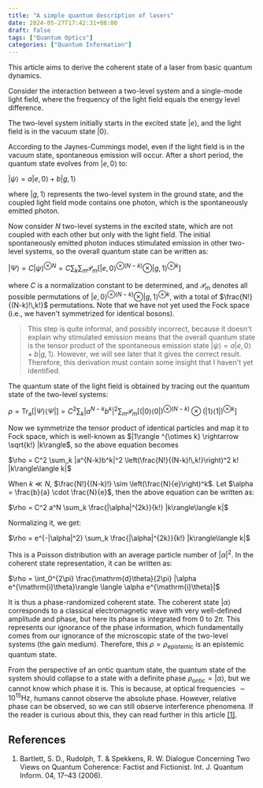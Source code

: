 ```yaml
---
title: "A simple quantum description of lasers"
date: 2024-05-27T17:42:31+08:00
draft: false
tags: ["Quantum Optics"]
categories: ["Quantum Information"]
---
```


This article aims to derive the coherent state of a laser from basic quantum dynamics.

Consider the interaction between a two-level system and a single-mode light field, where the frequency of the light field equals the energy level difference.

The two-level system initially starts in the excited state $|e\rangle$, and the light field is in the vacuum state $|0\rangle$.

According to the Jaynes-Cummings model, even if the light field is in the vacuum state, spontaneous emission will occur. After a short period, the quantum state evolves from $|e,0\rangle$ to:

$|\psi\rangle = a |e,0\rangle + b |g,1\rangle$

where $|g,1\rangle$ represents the two-level system in the ground state, and the coupled light field mode contains one photon, which is the spontaneously emitted photon.

Now consider $N$ two-level systems in the excited state, which are not coupled with each other but only with the light field. The initial spontaneously emitted photon induces stimulated emission in other two-level systems, so the overall quantum state can be written as:

$|\Psi\rangle = C|\psi\rangle^{\otimes N} =  C\sum_k \sum_m\mathcal{P}_m[|e,0\rangle^{\otimes (N-k)} \otimes |g,1\rangle^{\otimes k}]$

where $C$ is a normalization constant to be determined, and $\mathcal{P}_m$ denotes all possible permutations of $|e,0\rangle^{\otimes (N-k)} \otimes |g,1\rangle^{\otimes k}$, with a total of $\frac{N!}{(N-k)!\,k!}$ permutations. Note that we have not yet used the Fock space (i.e., we haven't symmetrized for identical bosons).

> This step is quite informal, and possibly incorrect, because it doesn't explain why stimulated emission means that the overall quantum state is the tensor product of the spontaneous emission state $|\psi\rangle = a |e,0\rangle + b |g,1\rangle$. However, we will see later that it gives the correct result. Therefore, this derivation must contain some insight that I haven't yet identified.

The quantum state of the light field is obtained by tracing out the quantum state of the two-level systems:

$\rho = \operatorname{Tr}_{\text{a}}[|\Psi\rangle\langle\Psi|] = C^2 \sum_k |a^{N-k}b^k|^2 \sum_m\mathcal{P}_m[(|0\rangle\langle 0|)^{\otimes (N-k)} \otimes (|1\rangle\langle 1|)^{\otimes k}]$

Now we symmetrize the tensor product of identical particles and map it to Fock space, which is well-known as $|1\rangle ^{\otimes k} \rightarrow \sqrt{k!} |k\rangle$, so the above equation becomes

$\rho = C^2 \sum_k |a^{N-k}b^k|^2 \left(\frac{N!}{(N-k)!\,k!}\right)^2 k! |k\rangle\langle k|$

When $k \ll N$, $\frac{N!}{(N-k)!} \sim \left(\frac{N}{e}\right)^k$. Let $\alpha = \frac{b}{a} \cdot \frac{N}{e}$, then the above equation can be written as:

$\rho = C^2 a^N \sum_k \frac{|\alpha|^{2k}}{k!} |k\rangle\langle k|$

Normalizing it, we get:

$\rho = e^{-|\alpha|^2} \sum_k \frac{|\alpha|^{2k}}{k!} |k\rangle\langle k|$

This is a Poisson distribution with an average particle number of $|\alpha|^2$. In the coherent state representation, it can be written as:

$\rho = \int_0^{2\pi} \frac{\mathrm{d}\theta}{2\pi} |\alpha e^{\mathrm{i}\theta}\rangle \langle \alpha e^{\mathrm{i}\theta}|$

It is thus a phase-randomized coherent state. The coherent state $|\alpha\rangle$ corresponds to a classical electromagnetic wave with very well-defined amplitude and phase, but here its phase is integrated from $0$ to $2\pi$. This represents our ignorance of the phase information, which fundamentally comes from our ignorance of the microscopic state of the two-level systems (the gain medium). Therefore, this $\rho = \rho_{\text{epistemic}}$ is an epistemic quantum state.

From the perspective of an ontic quantum state, the quantum state of the system should collapse to a state with a definite phase $\rho_{\text{ontic}} = |\alpha\rangle$, but we cannot know which phase it is. This is because, at optical frequencies $\sim 10^{15} \text{Hz}$, humans cannot observe the absolute phase. However, relative phase can be observed, so we can still observe interference phenomena. If the reader is curious about this, they can read further in this article [[1]](#ref_1).

## References
1. Bartlett, S. D., Rudolph, T. & Spekkens, R. W. Dialogue Concerning Two Views on Quantum Coherence: Factist and Fictionist. Int. J. Quantum Inform. 04, 17–43 (2006).
